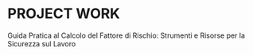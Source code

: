 # PROJECT WORK
 Guida Pratica al Calcolo del Fattore di Rischio: Strumenti e Risorse per la Sicurezza sul Lavoro 
